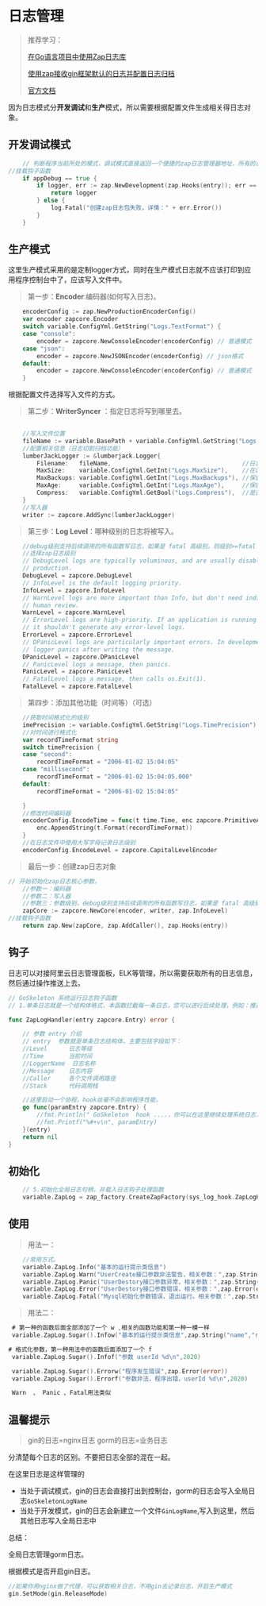 # 日志管理

> 推荐学习：
>
> [在Go语言项目中使用Zap日志库](https://www.liwenzhou.com/posts/Go/zap/)
>
> [使用zap接收gin框架默认的日志并配置日志归档](https://www.liwenzhou.com/posts/Go/use_zap_in_gin/)
>
> [官方文档](https://github.com/uber-go/zap)

因为日志模式分**开发调试**和**生产**模式，所以需要根据配置文件生成相关得日志对象。

## 开发调试模式

```go
	// 判断程序当前所处的模式，调试模式直接返回一个便捷的zap日志管理器地址，所有的日志打印到控制台即可
//挂载钩子函数
	if appDebug == true {
		if logger, err := zap.NewDevelopment(zap.Hooks(entry)); err == nil {
			return logger
		} else {
			log.Fatal("创建zap日志包失败，详情：" + err.Error())
		}
	}
```

## 生产模式

这里生产模式采用的是定制logger方式，同时在生产模式日志就不应该打印到应用程序控制台中了，应该写入文件中。

>  第一步：**Encoder**:编码器(如何写入日志)。

```go
	encoderConfig := zap.NewProductionEncoderConfig()
	var encoder zapcore.Encoder
	switch variable.ConfigYml.GetString("Logs.TextFormat") {
	case "console":
		encoder = zapcore.NewConsoleEncoder(encoderConfig) // 普通模式
	case "json":
		encoder = zapcore.NewJSONEncoder(encoderConfig) // json格式
	default:
		encoder = zapcore.NewConsoleEncoder(encoderConfig) // 普通模式
	}
```

根据配置文件选择写入文件的方式。

> 第二步：**WriterSyncer** ：指定日志将写到哪里去。

```go
	
	//写入文件位置
	fileName := variable.BasePath + variable.ConfigYml.GetString("Logs.GoSkeletonLogName")
	//配置相关信息（日志切割归档功能）
	lumberJackLogger := &lumberjack.Logger{
		Filename:   fileName,                                     //日志文件的位置
		MaxSize:    variable.ConfigYml.GetInt("Logs.MaxSize"),    //在进行切割之前，日志文件的最大大小（以MB为单位）
		MaxBackups: variable.ConfigYml.GetInt("Logs.MaxBackups"), //保留旧文件的最大个数
		MaxAge:     variable.ConfigYml.GetInt("Logs.MaxAge"),     //保留旧文件的最大天数
		Compress:   variable.ConfigYml.GetBool("Logs.Compress"),  //是否压缩/归档旧文件
	}
	//写入器
	writer := zapcore.AddSync(lumberJackLogger)
```

> 第三步：**Log Level**：哪种级别的日志将被写入。

```go
	//debug级别支持后续调用的所有函数写日志，如果是 fatal 高级别，则级别>=fatal 才可以写日志
	//选择zap日志级别
	// DebugLevel logs are typically voluminous, and are usually disabled in
	// production.
	DebugLevel = zapcore.DebugLevel
	// InfoLevel is the default logging priority.
	InfoLevel = zapcore.InfoLevel
	// WarnLevel logs are more important than Info, but don't need individual
	// human review.
	WarnLevel = zapcore.WarnLevel
	// ErrorLevel logs are high-priority. If an application is running smoothly,
	// it shouldn't generate any error-level logs.
	ErrorLevel = zapcore.ErrorLevel
	// DPanicLevel logs are particularly important errors. In development the
	// logger panics after writing the message.
	DPanicLevel = zapcore.DPanicLevel
	// PanicLevel logs a message, then panics.
	PanicLevel = zapcore.PanicLevel
	// FatalLevel logs a message, then calls os.Exit(1).
	FatalLevel = zapcore.FatalLevel
```

> 第四步：添加其他功能（时间等）（可选）

```go
	//获取时间格式化的级别
	imePrecision := variable.ConfigYml.GetString("Logs.TimePrecision")
	//对时间进行格式化
	var recordTimeFormat string
	switch timePrecision {
	case "second":
		recordTimeFormat = "2006-01-02 15:04:05"
	case "millisecond":
		recordTimeFormat = "2006-01-02 15:04:05.000"
	default:
		recordTimeFormat = "2006-01-02 15:04:05"

	}
	//修改时间编码器
	encoderConfig.EncodeTime = func(t time.Time, enc zapcore.PrimitiveArrayEncoder) {
		enc.AppendString(t.Format(recordTimeFormat))
	}
	//在日志文件中使用大写字母记录日志级别
	encoderConfig.EncodeLevel = zapcore.CapitalLevelEncoder
```

> 最后一步：创建zap日志对象

```go
// 开始初始化zap日志核心参数，
	//参数一：编码器
	//参数二：写入器
	//参数三：参数级别，debug级别支持后续调用的所有函数写日志，如果是 fatal 高级别，则级别>=fatal 才可以写日志
	zapCore := zapcore.NewCore(encoder, writer, zap.InfoLevel)
//挂载钩子函数
	return zap.New(zapCore, zap.AddCaller(), zap.Hooks(entry))
```

## 钩子

日志可以对接阿里云日志管理面板，ELK等管理，所以需要获取所有的日志信息，然后通过操作推送上去。

```go
// GoSkeleton 系统运行日志钩子函数
// 1.单条日志就是一个结构体格式，本函数拦截每一条日志，您可以进行后续处理，例如：推送到阿里云日志管理面板、ElasticSearch 日志库等

func ZapLogHandler(entry zapcore.Entry) error {

	// 参数 entry 介绍
	// entry  参数就是单条日志结构体，主要包括字段如下：
	//Level      日志等级
	//Time       当前时间
	//LoggerName  日志名称
	//Message    日志内容
	//Caller     各个文件调用路径
	//Stack      代码调用栈

	//这里启动一个协程，hook丝毫不会影响程序性能，
	go func(paramEntry zapcore.Entry) {
		//fmt.Println(" GoSkeleton  hook ....，你可以在这里继续处理系统日志....")
		//fmt.Printf("%#+v\n", paramEntry)
	}(entry)
	return nil
}

```

## 初始化

```go
	// 5.初始化全局日志句柄，并载入日志钩子处理函数
	variable.ZapLog = zap_factory.CreateZapFactory(sys_log_hook.ZapLogHandler)
```

## 使用

> 用法一：

```go
    //常用方式。
	variable.ZapLog.Info("基本的运行提示类信息")
    variable.ZapLog.Warn("UserCreate接口参数非法警告，相关参数：",zap.String("userName","demo_name"),zap.Int("userAge",18))  
    variable.ZapLog.Panic("UserDestory接口参数异常，相关参数：",zap.String("userName","demo_name"),zap.String("password","pass123456") 
    variable.ZapLog.Error("UserDestory接口参数错误，相关参数：",zap.Error(error))  
    variable.ZapLog.Fatal("Mysql初始化参数错误，退出运行。相关参数：",zap.String("name","root"), zap.Int("端口",3306))  
```

> 用法二：

```go
 # 第一种的函数后面全部添加了一个 w ,相关的函数功能和第一种一模一样  
 variable.ZapLog.Sugar().Infow("基本的运行提示类信息",zap.String("name","root"))

# 格式化参数，第一种用法中的函数后面添加了一个 f 
 variable.ZapLog.Sugar().Infof("参数 userId %d\n",2020)

 variable.ZapLog.Sugar().Errorw("程序发生错误",zap.Error(error))
 variable.ZapLog.Sugar().Errorf("参数非法，程序出错，userId %d\n",2020)

 Warn  、 Panic 、Fatal用法类似
```

## 温馨提示

> gin的日志=nginx日志
> 		gorm的日志=业务日志

分清楚每个日志的区别。不要把日志全部的混在一起。

在这里日志是这样管理的

* 当处于调试模式，gin的日志会直接打出到控制台，gorm的日志会写入全局日志`GoSkeletonLogName`
* 当处于开发模式，gin的日志会新建立一个文件`GinLogName`,写入到这里，然后其他日志写入全局日志中

总结：

全局日志管理gorm日志。

根据模式是否开启gin日志。

```go
//如果你用nginx做了代理，可以获取相关日志，不用gin去记录日志，开启生产模式
gin.SetMode(gin.ReleaseMode)
```


